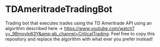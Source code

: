 # TDAmeritradeTradingBot
Trading bot that executes trades using the TD Ameritrade API using an algorithm described here -> https://www.youtube.com/watch?v=_9Bmxylp63Y&amp;ab_channel=CriticalTrading. Feel free to copy this repository and replace the algorithm with what ever you prefer instead!
